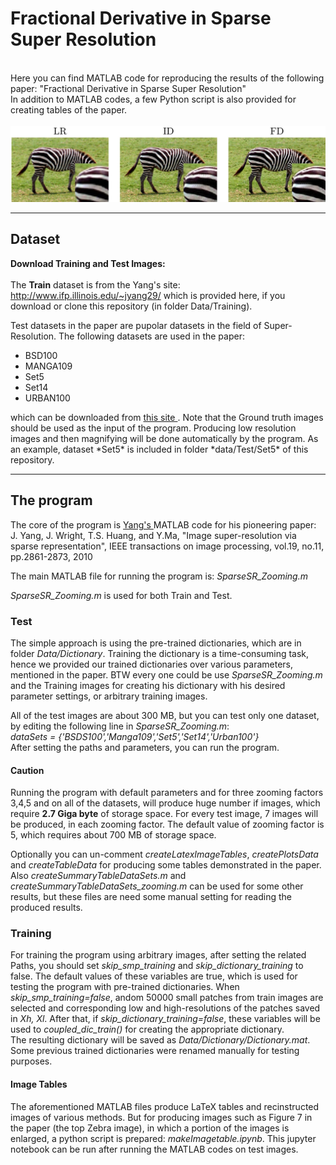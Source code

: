 # Fractional Derivative in Sparse Super Resolution
 
<br>
Here you can find MATLAB code for reproducing the results of the following paper:
"Fractional Derivative in Sparse Super Resolution"
<br>
In addition to MATLAB codes, a few Python script is also provided for creating tables of the paper.
<br><br>
<img src="images/FD-in-SR.jpg" />
<hr>

## Dataset 

<b> Download Training and Test Images: </b> <br><br>
 The <b>Train</b> dataset is from the Yang's site: 
 <a href="http://www.ifp.illinois.edu/~jyang29/"> http://www.ifp.illinois.edu/~jyang29/ </a> which is provided here, if you download or clone this repository (in folder Data/Training).
 
 Test datasets in the paper are pupolar datasets in the field of Super-Resolution.
 The following datasets are used in the paper:<br>
  <ul>
  <li>BSD100 </li>
  <li>MANGA109  </li>
  <li>Set5  </li>
  <li>Set14  </li>
  <li>URBAN100  </li>
</ul> 
which can be downloaded from <a href="https://cvnote.ddlee.cc/2019/09/22/image-super-resolution-datasets" > this site </a>. Note that the Ground truth images should be used as the input of the program. Producing low resolution images and then magnifying will be done automatically by the program.
As an example, dataset *Set5* is included in folder *data/Test/Set5* of this repository.

<hr>

## The program

The core of the program is <a href="http://www.ifp.illinois.edu/~jyang29/"> Yang's </a> MATLAB code for his pioneering paper:<br>
J. Yang, J. Wright, T.S. Huang, and Y.Ma, "Image super-resolution via sparse
  representation", IEEE transactions on image processing, vol.19,
  no.11, pp.2861-2873, 2010

The main MATLAB file for running the program is: *SparseSR_Zooming.m*

*SparseSR_Zooming.m* is used for both Train and Test.

### Test

The simple approach is using the pre-trained dictionaries, which are in folder *Data/Dictionary*. Training the dictionary is a time-consuming task, hence we provided our trained dictionaries over various parameters, mentioned in the paper. BTW every one could be use *SparseSR_Zooming.m* and the Training images for creating his dictionary with his desired parameter settings, or arbitrary training images.

All of the test images are about 300 MB, but you can test only one dataset, by editing the following line in *SparseSR_Zooming.m*:<br>
*dataSets = {'BSDS100','Manga109','Set5','Set14','Urban100'}*
<br>
After setting the paths and parameters, you can run the program. 

#### Caution

Running the program with default parameters and for three zooming factors 3,4,5 and on all of the datasets, will produce huge number if images, which require <b>2.7 Giga byte</b> of storage space. 
For every test image, 7 images will be produced, in each zooming factor. The default value of zooming factor is 5, which requires about 700 MB of storage space.

Optionally you can un-comment *createLatexImageTables*, *createPlotsData* and *createTableData* for producing some tables demonstrated in the paper.<br>
Also *createSummaryTableDataSets.m* and *createSummaryTableDataSets_zooming.m* can be used for some other results, but these files are need some manual setting for reading the produced results.

### Training

For training the program using arbitrary images, after setting the related Paths, you should set *skip_smp_training* and *skip_dictionary_training* to false. The default values of these variables are true,  which is used for testing the program with pre-trained dictionaries.
When *skip_smp_training=false*, andom 50000 small patches from train images are selected and corresponding low and high-resolutions of the patches saved in *Xh, Xl*. After that, if *skip_dictionary_training=false*, these variables will be used to *coupled_dic_train()* for creating the appropriate dictionary. 
<br>
The resulting dictionary will be saved as *Data/Dictionary/Dictionary.mat*. 
Some previous trained dictionaries were renamed manually for testing purposes.

#### Image Tables

The aforementioned MATLAB files produce LaTeX tables and recinstructed images of various methods. But for producing images such as Figure 7 in the paper (the top Zebra image), in which a portion of the images is enlarged, a python script is prepared: *makeImagetable.ipynb*. This jupyter notebook can be run after running the MATLAB codes on test images.
